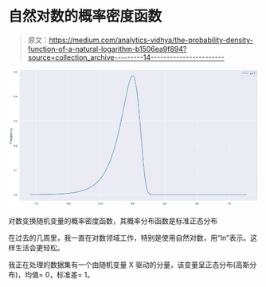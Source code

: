 # 自然对数的概率密度函数

> 原文：<https://medium.com/analytics-vidhya/the-probability-density-function-of-a-natural-logarithm-b1506ea9f894?source=collection_archive---------14----------------------->

![](img/3ea9c542d0faf19ad2edcb24d844f64b.png)

对数变换随机变量的概率密度函数，其概率分布函数是标准正态分布

在过去的几周里，我一直在对数领域工作，特别是使用自然对数，用“ln”表示。这样生活会更轻松。

我正在处理的数据集有一个由随机变量 X 驱动的分量，该变量呈正态分布(高斯分布)，均值= 0，标准差= 1。